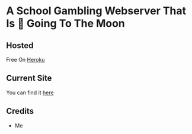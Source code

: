 # A School Gambling Webserver That Is 🚀 Going To The Moon

## Hosted
Free On [Heroku](https://heroku.com)
## Current Site
You can find it [here](http://benjis-webserver.herokuapp.com)
## Credits
  * Me
